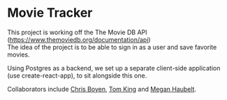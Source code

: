 # Movie Tracker

This project is working off the The Movie DB API (https://www.themoviedb.org/documentation/api)  
The idea of the project is to be able to sign in as a user and save favorite movies.

Using Postgres as a backend, we set up a separate client-side application (use create-react-app), to sit alongside this one.

Collaborators include [Chris Boyen](https://github.com/chrisboylen "Chris Boyen"), [Tom King](https://github.com/"tomkingkong") and [Megan Haubelt](https://github.com/Haub "Megan Haubelt").
